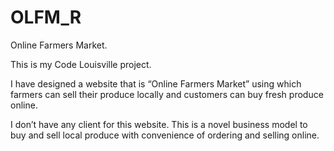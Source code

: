 # OLFM_R
Online Farmers Market.

This is my Code Louisville project.

I have designed a website that is “Online Farmers Market” using which farmers can sell their produce locally and customers can
buy fresh produce online.

I don’t have any client for this website. This is a novel business model to buy and sell local produce with convenience of 
ordering and selling online. 
